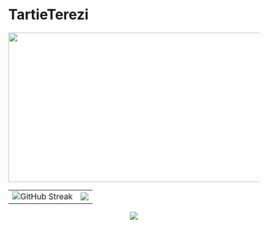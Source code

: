 # TartieTerezi

<a href="https://github.com/devxb/gitanimals">
<img
  src="https://render.gitanimals.org/farms/TartieTerezi"
  width="1000"
  height="300"
/>
</a>
  
<table>
	<tr>
		<td align="top"><img src="https://github-readme-streak-stats-blush-six.vercel.app?user=TartieTerezi&theme=solarized-light&border=EBE1D9&card_width=460" alt="GitHub Streak"/></td>
		<td align="top"><img src="https://github-readme-stats.vercel.app/api?username=TartieTerezi&amp;show_icons=true&amp;theme=solarized-light"/></td>
	</tr>
</table>
<div align="center">
	<img src="https://github-readme-stats.vercel.app/api/top-langs/?username=TartieTerezi&amp;theme=solarized-light"/>
</div>
